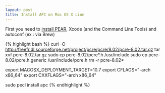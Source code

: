 ```yaml
---
layout: post
title: Install APC on Mac OS X Lion
---
```


First you need to [install PEAR][1], Xcode (and the Command Line Tools) and autoconf (ex : via Brew)

{% highlight bash %}
curl -O http://freefr.dl.sourceforge.net/project/pcre/pcre/8.02/pcre-8.02.tar.gz
tar xvf pcre-8.02.tar.gz
sudo cp pcre-8.02/pcre*.h /usr/include
sudo cp pcre-8.02/pcre.h.generic /usr/include/pcre.h
rm -r pcre-8.02*

export MACOSX_DEPLOYMENT_TARGET=10.7
export CFLAGS="-arch x86_64"
export CXXFLAGS="-arch x86_64"

sudo pecl install apc
{% endhighlight %}

[1]: /2011/07/27/install-pear-on-osx-lion.html